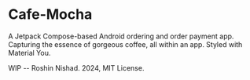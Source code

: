 # Cafe-Mocha
A Jetpack Compose-based Android ordering and order payment app. Capturing the essence of gorgeous coffee, all within an app. Styled with Material You.

WIP --
Roshin Nishad. 2024, MIT License.

